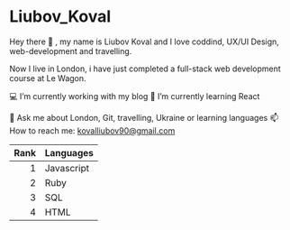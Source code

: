 # Liubov_Koval
Hey there 👋 , my name is Liubov Koval and I love coddind, UX/UI Design, web-development and travelling.

Now I live in London, i have just completed a full-stack web development course at Le Wagon.

💻 I’m currently working with my blog
🌱 I’m currently learning React

💬 Ask me about London, Git, travelling, Ukraine or learning languages
📫 How to reach me: kovalliubov90@gmail.com 

| Rank | Languages |
|-----:|-----------|
|     1| Javascript|
|     2| Ruby   |
|     3| SQL       |
|     4| HTML       |
